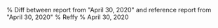 % Diff between report from "April 30, 2020" and reference report from "April 30, 2020"
% Reffy
% April 30, 2020

